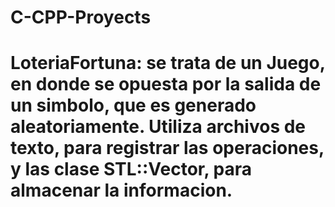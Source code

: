 # C-CPP-Proyects
# LoteriaFortuna: se trata de un Juego, en donde se opuesta por la salida de un simbolo, que es generado aleatoriamente. Utiliza archivos de texto, para registrar las operaciones, y las clase STL::Vector, para almacenar la informacion.

